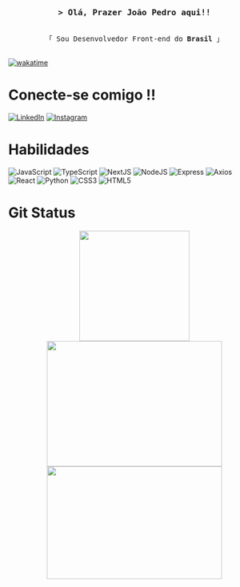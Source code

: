 <h3 align="center">
        <samp>&gt; Olá, Prazer <b>João Pedro</b> aqui!!
        </samp>
</h3>


<p align="center"> 
  <samp>
    <br>
    「 Sou Desenvolvedor Front-end do <b>Brasil</b> 」
    <br>
    <br>
  </samp>
</p>

[![wakatime](https://wakatime.com/badge/user/e7b4e372-88e6-41af-bfbd-9e1246bce42c.svg)](https://wakatime.com/@e7b4e372-88e6-41af-bfbd-9e1246bce42c)

# Conecte-se comigo !!

[![LinkedIn](https://img.shields.io/badge/LinkedIn-731DD5?style=for-the-badge&logo=linkedin&logoColor=)](https://www.linkedin.com/in/joao-pedro-calixto-de-godoy-602094260/)
[![Instagram](https://img.shields.io/badge/Instagram-731DD5?style=for-the-badge&logo=instagram&logoColor=fff)](https://www.instagram.com/jaum_sw/)

# Habilidades
![JavaScript](https://img.shields.io/badge/javascript-731DD5.svg?style=for-the-badge&logo=javascript&logoColor=fff)
![TypeScript](https://img.shields.io/badge/typescript-731DD5.svg?style=for-the-badge&logo=typescript&logoColor=white)
![NextJS](https://img.shields.io/badge/next%20js-731DD5?style=for-the-badge&logo=nextdotjs&logoColor=white)
![NodeJS](https://img.shields.io/badge/node.js-731DD5?style=for-the-badge&logo=node.js&logoColor=white)
![Express](https://img.shields.io/badge/Express%20js-731DD5?style=for-the-badge&logo=express&logoColor=white)
![Axios](https://img.shields.io/badge/axios-731DD5?&style=for-the-badge&logo=axios&logoColor=white)
![React](https://img.shields.io/badge/react-731DD5.svg?style=for-the-badge&logo=react&logoColor=fff)
![Python](https://img.shields.io/badge/python-731DD5?style=for-the-badge&logo=python&logoColor=fff)
![CSS3](https://img.shields.io/badge/css3-731DD5.svg?style=for-the-badge&logo=css3&logoColor=white)
![HTML5](https://img.shields.io/badge/html5-731DD5.svg?style=for-the-badge&logo=html5&logoColor=white)

# Git Status
<p align="center">
  <a href="https://github.com/jaumsw">
    <img width="auto" height="220" src="https://github-readme-stats.vercel.app/api?username=JaumSW&theme=midnight-purple&show_icons=true&border_color=731DD5&title_color=ffff&icon_color=731DD5&layout=compact" />
  </a>
  <br>
  <a href="https://github.com/jaumsw">
  <img width="350" height="250" src="https://github-readme-stats.vercel.app/api/top-langs/?username=jaumsw&show_icons=true&include_all_commits=true&count_private=true&theme=midnight-purple&border_color=731DD5&title_color=ffff&icon_color=731DD5&layout=compact" />
</a>
  <a href="https://github.com/jaumsw">
    <img width="350" height="225" src="https://github-profile-summary-cards.vercel.app/api/cards/stats?username=jaumsw&theme=midnight_purple&border_color=731DD5&title_color=ffff&icon_color=731DD5&layout=compact" />
  </a>
</p>
